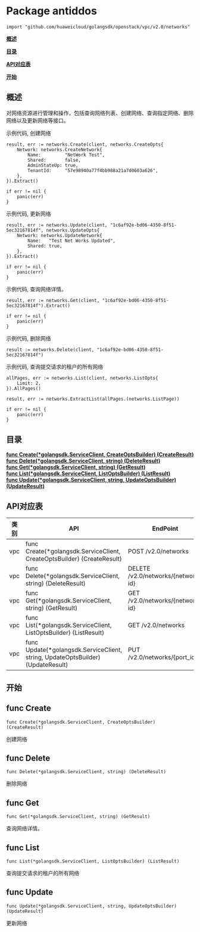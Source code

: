 # Package antiddos
    import "github.com/huaweicloud/golangsdk/openstack/vpc/v2.0/networks"
**[概述](#概述)**  

**[目录](#目录)**  

**[API对应表](#API对应表)**  

**[开始](#开始)**  

## 概述
对网络资源进行管理和操作，包括查询网络列表、创建网络、查询指定网络、删除网络以及更新网络等接口。

示例代码, 创建网络

    
    result, err := networks.Create(client, networks.CreateOpts{
        Network: networks.CreateNetwork{
            Name:         "NetWork Test",
            Shared:       false,
            AdminStateUp: true,
            TenantId:     "57e98940a77f4bb988a21a7d0603a626",
        },
    }).Extract()
    
    if err != nil {
        panic(err)
    }
    
示例代码, 更新网络

    
    result, err := networks.Update(client, "1c6af92e-bd06-4350-8f51-5ec32167814f", networks.UpdateOpts{
        Network: networks.UpdateNetwork{
            Name:   "Test Net Works Updated",
            Shared: true,
        },
    }).Extract()
    
    if err != nil {
        panic(err)
    }
    
示例代码, 查询网络详情。

    
    result, err := networks.Get(client, "1c6af92e-bd06-4350-8f51-5ec32167814f").Extract()
    
    if err != nil {
        panic(err)
    }
    
示例代码, 删除网络

    
    result := networks.Delete(client, "1c6af92e-bd06-4350-8f51-5ec32167814f")
    
示例代码, 查询提交请求的租户的所有网络

    
    allPages, err := networks.List(client, networks.ListOpts{
        Limit: 2,
    }).AllPages()
    
    result, err := networks.ExtractList(allPages.(networks.ListPage))
    
    if err != nil {
        panic(err)
    }
## 目录
**[func Create(*golangsdk.ServiceClient, CreateOptsBuilder) (CreateResult)](#func-create)**  
**[func Delete(*golangsdk.ServiceClient, string) (DeleteResult)](#func-delete)**  
**[func Get(*golangsdk.ServiceClient, string) (GetResult)](#func-get)**  
**[func List(*golangsdk.ServiceClient, ListOptsBuilder) (ListResult)](#func-list)**  
**[func Update(*golangsdk.ServiceClient, string, UpdateOptsBuilder) (UpdateResult)](#func-update)**  
## API对应表
|类别|API|EndPoint|
|----|---|--------|
|vpc|func Create(*golangsdk.ServiceClient, CreateOptsBuilder) (CreateResult)|POST /v2.0/networks|
|vpc|func Delete(*golangsdk.ServiceClient, string) (DeleteResult)|DELETE /v2.0/networks/{network-id}|
|vpc|func Get(*golangsdk.ServiceClient, string) (GetResult)|GET /v2.0/networks/{network-id}|
|vpc|func List(*golangsdk.ServiceClient, ListOptsBuilder) (ListResult)|GET /v2.0/networks|
|vpc|func Update(*golangsdk.ServiceClient, string, UpdateOptsBuilder) (UpdateResult)|PUT /v2.0/networks/{port_id}|
## 开始
## func Create
    func Create(*golangsdk.ServiceClient, CreateOptsBuilder) (CreateResult)  
创建网络
## func Delete
    func Delete(*golangsdk.ServiceClient, string) (DeleteResult)  
删除网络
## func Get
    func Get(*golangsdk.ServiceClient, string) (GetResult)  
查询网络详情。
## func List
    func List(*golangsdk.ServiceClient, ListOptsBuilder) (ListResult)  
查询提交请求的租户的所有网络
## func Update
    func Update(*golangsdk.ServiceClient, string, UpdateOptsBuilder) (UpdateResult)  
更新网络
